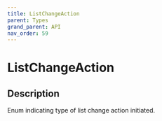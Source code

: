 ```yaml
---
title: ListChangeAction
parent: Types
grand_parent: API
nav_order: 59
---
```


# ListChangeAction

## Description

Enum indicating type of list change action initiated.
